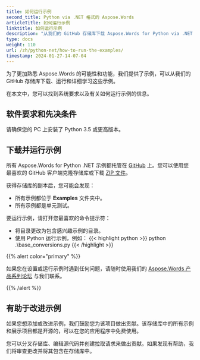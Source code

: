```yaml
---
title: 如何运行示例
second_title: Python via .NET 格式的 Aspose.Words
articleTitle: 如何运行示例
linktitle: 如何运行示例
description: "从我们的 GitHub 存储库下载 Aspose.Words for Python via .NET 示例，并了解如何运行它们以更加熟悉 Aspose.Words 的可能性和功能。"
type: docs
weight: 110
url: /zh/python-net/how-to-run-the-examples/
timestamp: 2024-01-27-14-07-04
---
```


为了更加熟悉 Aspose.Words 的可能性和功能，我们提供了示例，可以从我们的 GitHub 存储库下载、运行和详细学习这些示例。

在本文中，您可以找到系统要求以及有关如何运行示例的信息。

## 软件要求和先决条件

请确保您的 PC 上安装了 Python 3.5 或更高版本。

## 下载并运行示例

所有 Aspose.Words for Python .NET 示例都托管在 [GitHub](https://github.com/aspose-words/Aspose.Words-for-Python-via-.NET) 上。您可以使用您最喜欢的 GitHub 客户端克隆存储库或下载 [ZIP 文件](https://github.com/aspose-words/Aspose.Words-for-Python-via-.NET/archive/master.zip)。

获得存储库的副本后，您可能会发现：

- 所有示例都位于 **Examples** 文件夹中。
- 所有示例都是单元测试。

要运行示例，请打开您最喜欢的命令提示符：

- 将目录更改为包含感兴趣示例的目录。
- 使用 Python 运行示例，例如：
{{< highlight python >}}
python .\base_conversions.py
{{< /highlight >}}

{{% alert color="primary" %}}

如果您在设置或运行示例时遇到任何问题，请随时使用我们的 [Aspose.Words 产品系列论坛](https://forum.aspose.com/c/words/8) 与我们联系。

{{% /alert %}}

## 有助于改进示例

如果您想添加或改进示例，我们鼓励您为该项目做出贡献。该存储库中的所有示例和展示项目都是开源的，可以在您的应用程序中免费使用。

您可以分叉存储库、编辑源代码并创建拉取请求来做出贡献。如果发现有帮助，我们将审查更改并将其包含在存储库中。
